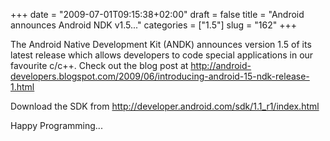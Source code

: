 +++
date = "2009-07-01T09:15:38+02:00"
draft = false
title = "Android announces Android NDK v1.5..."
categories = ["1.5"]
slug = "162"
+++

The Android Native Development Kit (ANDK) announces version 1.5 of its latest release which allows developers to code special applications in our favourite c/c++. Check out the blog post at <a href="http://android-developers.blogspot.com/2009/06/introducing-android-15-ndk-release-1.html" target="_blank">http://android-developers.blogspot.com/2009/06/introducing-android-15-ndk-release-1.html</a>

Download the SDK from <a href="http://developer.android.com/sdk/1.1_r1/index.html" target="_blank">http://developer.android.com/sdk/1.1_r1/index.html</a>

Happy Programming...
